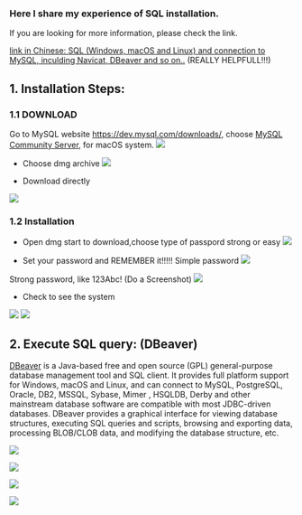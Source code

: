 
### Here I share my experience of SQL installation. 
If you are looking for more information, please check the link.
 
[link in Chinese: SQL (Windows, macOS and Linux) and connection to MySQL, inculding Navicat, DBeaver and so on..](https://github.com/datawhalechina/wonderful-sql/blob/main/ch00:%20%E7%8E%AF%E5%A2%83%E6%90%AD%E5%BB%BA.md#1-mysql-80-%E7%9A%84%E5%AE%89%E8%A3%85)</font>
(REALLY HELPFULL!!!)

  



## 1. Installation Steps:
  
### 1.1 DOWNLOAD

Go to MySQL website https://dev.mysql.com/downloads/, choose [MySQL Community Server](https://dev.mysql.com/downloads/mysql/), for macOS system. 
![](https://github.com/yifan611/Installation/blob/main/img/sql/1.png)
  
* Choose dmg archive
![](https://github.com/yifan611/Installation/blob/main/img/sql/2.png)
  
* Download directly

![](https://github.com/yifan611/Installation/blob/main/img/sql/3.png)
 
### 1.2 Installation
* Open dmg start to download,choose type of passpord strong or easy 
![](https://github.com/yifan611/Installation/blob/main/img/sql/5.png)

* Set your password and REMEMBER it!!!!! Simple password 
![](https://github.com/yifan611/Installation/blob/main/img/sql/6.png)


Strong password, like 123Abc! (Do a Screenshot)
![](https://github.com/yifan611/Installation/blob/main/img/sql/7.png)


* Check to see the system

![](https://github.com/yifan611/Installation/blob/main/img/sql/9.png)
![](https://github.com/yifan611/Installation/blob/main/img/sql/8.png)



## 2. Execute SQL query: (DBeaver)

[DBeaver](https://dbeaver.io/) is a Java-based free and open source (GPL) general-purpose database management tool and SQL client. It provides full platform support for Windows, macOS and Linux, and can connect to MySQL, PostgreSQL, Oracle, DB2, MSSQL, Sybase, Mimer , HSQLDB, Derby and other mainstream database software are compatible with most JDBC-driven databases. DBeaver provides a graphical interface for viewing database structures, executing SQL queries and scripts, browsing and exporting data, processing BLOB/CLOB data, and modifying the database structure, etc.


![](https://github.com/yifan611/Installation/blob/main/img/sql/12.png)

![](https://github.com/yifan611/Installation/blob/main/img/sql/13.png)

![](https://github.com/yifan611/Installation/blob/main/img/sql/14.png)

![](https://github.com/yifan611/Installation/blob/main/img/sql/15.png)
